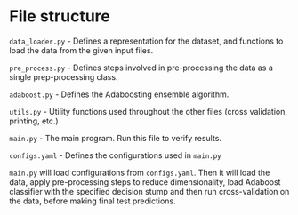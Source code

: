 # File structure

```data_loader.py``` - Defines a representation for the dataset, and functions
to load the data from the given input files.

```pre_process.py``` - Defines steps involved in pre-processing the data as a
single prep-processing class.

```adaboost.py``` - Defines the Adaboosting ensemble algorithm.

```utils.py``` - Utility functions used throughout the other files (cross
validation, printing, etc.)

```main.py``` - The main program. Run this file to verify results.

```configs.yaml``` - Defines the configurations used in ```main.py```

```main.py``` will load configurations from ```configs.yaml```.
Then it will load the data, apply pre-processing steps to reduce dimensionality,
load Adaboost classifier with the specified decision stump and then
run cross-validation on the data, before making final test predictions.
